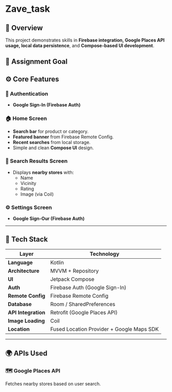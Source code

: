 # Zave_task
## 📱 Overview

This project demonstrates skills in **Firebase integration, Google Places API usage, local data persistence**, and **Compose-based UI development**.

## 🎯 Assignment Goal

## ⚙️ Core Features

### 🔐 Authentication
- **Google Sign-In (Firebase Auth)**

### 🏠 Home Screen
- **Search bar** for product or category.
- **Featured banner** from Firebase Remote Config.
- **Recent searches** from local storage.
- Simple and clean **Compose UI** design.

### 🧭 Search Results Screen
- Displays **nearby stores** with:
  - Name
  - Vicinity
  - Rating
  - Image (via Coil)

### ⚙️ Settings Screen
- **Google Sign-Our (Firebase Auth)**

---

## 🧩 Tech Stack

| Layer | Technology |
|-------|-------------|
| **Language** | Kotlin |
| **Architecture** | MVVM + Repository |
| **UI** | Jetpack Compose |
| **Auth** | Firebase Auth (Google Sign-In) |
| **Remote Config** | Firebase Remote Config |
| **Database** | Room / SharedPreferences |
| **API Integration** | Retrofit (Google Places API) |
| **Image Loading** | Coil |
| **Location** | Fused Location Provider + Google Maps SDK |

---

## 🌍 APIs Used

### 🗺️ Google Places API
Fetches nearby stores based on user search.

